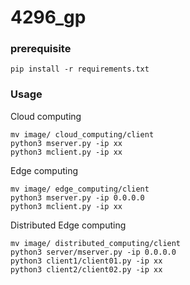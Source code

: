 # 4296_gp

### prerequisite

```
pip install -r requirements.txt
```

### Usage

Cloud computing

```
mv image/ cloud_computing/client
python3 mserver.py -ip xx
python3 mclient.py -ip xx
```

Edge computing

```
mv image/ edge_computing/client
python3 mserver.py -ip 0.0.0.0
python3 mclient.py -ip xx
```

Distributed Edge computing

```
mv image/ distributed_computing/client
python3 server/mserver.py -ip 0.0.0.0
python3 client1/client01.py -ip xx
python3 client2/client02.py -ip xx
```
